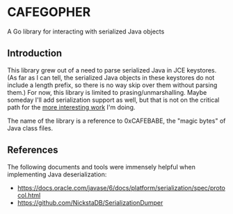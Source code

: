 # CAFEGOPHER

A Go library for interacting with serialized Java objects

## Introduction

This library grew out of a need to parse serialized Java in JCE keystores. (As far as I can tell,
the serialized Java objects in these keystores do not include a length prefix, so there is no way
skip over them without parsing them.) For now, this library is limited to prasing/unmarshalling.
Maybe someday I'll add serialization support as well, but that is not on the critical path for the
[more interesting work](https://github.com/edutko/what-is) I'm doing.

The name of the library is a reference to 0xCAFEBABE, the "magic bytes" of Java class files.

## References

The following documents and tools were immensely helpful when implementing Java deserialization:

* https://docs.oracle.com/javase/6/docs/platform/serialization/spec/protocol.html
* https://github.com/NickstaDB/SerializationDumper
